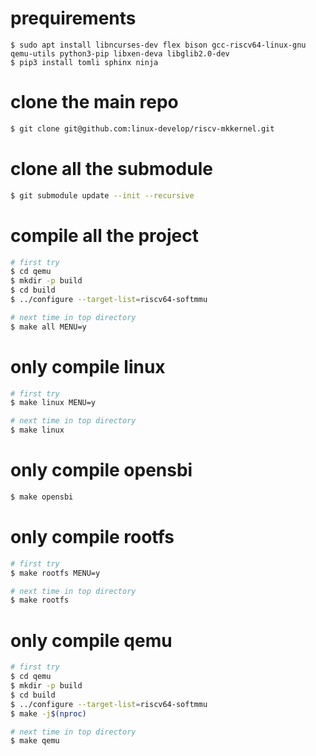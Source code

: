 # prequirements
```
$ sudo apt install libncurses-dev flex bison gcc-riscv64-linux-gnu qemu-utils python3-pip libxen-deva libglib2.0-dev
$ pip3 install tomli sphinx ninja
```

# clone the main repo
``` bash
$ git clone git@github.com:linux-develop/riscv-mkkernel.git
```

# clone all the submodule
``` bash
$ git submodule update --init --recursive
```

# compile all the project
``` bash
# first try
$ cd qemu
$ mkdir -p build
$ cd build
$ ../configure --target-list=riscv64-softmmu

# next time in top directory
$ make all MENU=y
```

# only compile linux
``` bash
# first try
$ make linux MENU=y

# next time in top directory
$ make linux
```

# only compile opensbi
``` bash
$ make opensbi
```

# only compile rootfs
``` bash
# first try
$ make rootfs MENU=y

# next time in top directory
$ make rootfs
```

# only compile qemu
``` bash
# first try
$ cd qemu
$ mkdir -p build
$ cd build
$ ../configure --target-list=riscv64-softmmu
$ make -j$(nproc)

# next time in top directory
$ make qemu
```
